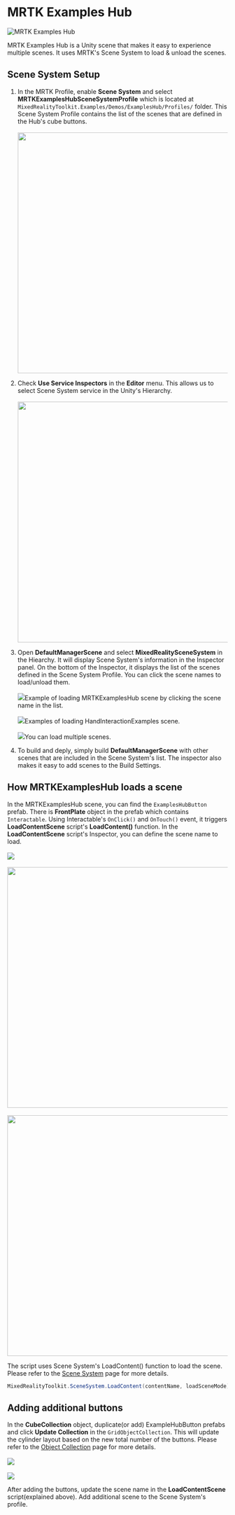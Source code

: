 # MRTK Examples Hub #

![MRTK Examples Hub](../Documentation/Images/ExamplesHub/MRTK_ExamplesHub.png)

MRTK Examples Hub is a Unity scene that makes it easy to experience multiple scenes. It uses MRTK's Scene System to load & unload the scenes. 

## Scene System Setup ##
1. In the MRTK Profile, enable **Scene System** and select **MRTKExamplesHubSceneSystemProfile** which is located at ``MixedRealityToolkit.Examples/Demos/ExamplesHub/Profiles/`` folder. This Scene System Profile contains the list of the scenes that are defined in the Hub's cube buttons. <br/><br/><img src="../Documentation/Images/ExamplesHub/MRTK_ExamplesHub_SceneSystem1.png" width="550">

2. Check **Use Service Inspectors** in the **Editor** menu. This allows us to select Scene System service in the Unity's Hierarchy.
<br/><br/><img src="../Documentation/Images/ExamplesHub/MRTK_ExamplesHub_SceneSystem2.png" width="550">

3. Open **DefaultManagerScene** and select **MixedRealitySceneSystem** in the Hiearchy. It will display Scene System's information in the Inspector panel. On the bottom of the Inspector, it displays the list of the scenes defined in the Scene System Profile. You can click the scene names to load/unload them. 
<br/><br/><img src="../Documentation/Images/ExamplesHub/MRTK_ExamplesHub_SceneSystem3.png">Example of loading MRTKExamplesHub scene by clicking the scene name in the list.
<br/><br/><img src="../Documentation/Images/ExamplesHub/MRTK_ExamplesHub_SceneSystem4.png">Examples of loading HandInteractionExamples scene.
<br/><br/><img src="../Documentation/Images/ExamplesHub/MRTK_ExamplesHub_SceneSystem5.png">You can load multiple scenes.

4. To build and deply, simply build **DefaultManagerScene** with other scenes that are included in the Scene System's list. The inspector also makes it easy to add scenes to the Build Settings.

## How MRTKExamplesHub loads a scene ##
In the MRTKExamplesHub scene, you can find the ``ExamplesHubButton`` prefab. There is **FrontPlate** object in the prefab which contains ``Interactable``. Using Interactable's ``OnClick()`` and ``OnTouch()`` event, it triggers **LoadContentScene** script's **LoadContent()** function. In the **LoadContentScene** script's Inspector, you can define the scene name to load.
<br/><br/><img src="../Documentation/Images/ExamplesHub/MRTK_ExamplesHub_SceneSystem6.png">
<br/><br/><img src="../Documentation/Images/ExamplesHub/MRTK_ExamplesHub_SceneSystem8.png" width="550">
<br/><br/><img src="../Documentation/Images/ExamplesHub/MRTK_ExamplesHub_SceneSystem7.png" width="550">

The script uses Scene System's LoadContent() function to load the scene. Please refer to the [Scene System](SceneSystem/SceneSystemGetingStarted.md) page for more details.
```csharp
MixedRealityToolkit.SceneSystem.LoadContent(contentName, loadSceneMode);
```
 
## Adding additional buttons ##
In the **CubeCollection** object, duplicate(or add) ExampleHubButton prefabs and click **Update Collection** in the ``GridObjectCollection``. This will update the cylinder layout based on the new total number of the buttons. Please refer to the [Object Collection](README_ObjectCollection.md) page for more details.
<br/><br/><img src="../Documentation/Images/ExamplesHub/MRTK_ExamplesHub_SceneSystem9.png">
<br/><br/><img src="../Documentation/Images/ExamplesHub/MRTK_ExamplesHub_SceneSystem10.png">

After adding the buttons, update the scene name in the **LoadContentScene** script(explained above). Add additional scene to the Scene System's profile.

